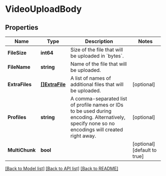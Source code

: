 # VideoUploadBody

## Properties

Name | Type | Description | Notes
------------ | ------------- | ------------- | -------------
**FileSize** | **int64** | Size of the file that will be uploaded in &#x60;bytes&#x60;. | 
**FileName** | **string** | Name of the file that will be uploaded. | 
**ExtraFiles** | [**[]ExtraFile**](ExtraFile.md) | A list of names of additional files that will be uploaded. | [optional] 
**Profiles** | **string** | A comma-separated list of profile names or IDs to be used during encoding. Alternatively, specify none so no encodings will created right away. | [optional] 
**MultiChunk** | **bool** |  | [optional] [default to true]

[[Back to Model list]](../README.md#documentation-for-models) [[Back to API list]](../README.md#documentation-for-api-endpoints) [[Back to README]](../README.md)


